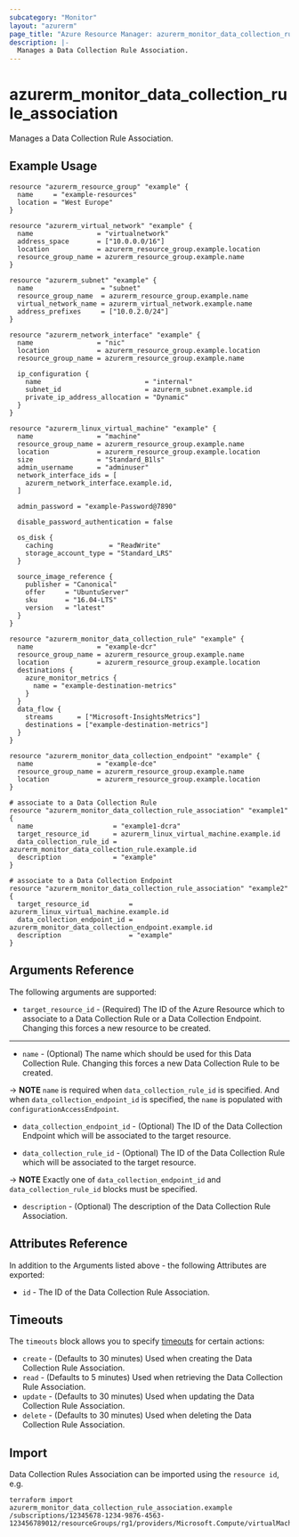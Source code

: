 ```yaml
---
subcategory: "Monitor"
layout: "azurerm"
page_title: "Azure Resource Manager: azurerm_monitor_data_collection_rule_association"
description: |-
  Manages a Data Collection Rule Association.
---
```


# azurerm_monitor_data_collection_rule_association

Manages a Data Collection Rule Association.

## Example Usage

```hcl
resource "azurerm_resource_group" "example" {
  name     = "example-resources"
  location = "West Europe"
}

resource "azurerm_virtual_network" "example" {
  name                = "virtualnetwork"
  address_space       = ["10.0.0.0/16"]
  location            = azurerm_resource_group.example.location
  resource_group_name = azurerm_resource_group.example.name
}

resource "azurerm_subnet" "example" {
  name                 = "subnet"
  resource_group_name  = azurerm_resource_group.example.name
  virtual_network_name = azurerm_virtual_network.example.name
  address_prefixes     = ["10.0.2.0/24"]
}

resource "azurerm_network_interface" "example" {
  name                = "nic"
  location            = azurerm_resource_group.example.location
  resource_group_name = azurerm_resource_group.example.name

  ip_configuration {
    name                          = "internal"
    subnet_id                     = azurerm_subnet.example.id
    private_ip_address_allocation = "Dynamic"
  }
}

resource "azurerm_linux_virtual_machine" "example" {
  name                = "machine"
  resource_group_name = azurerm_resource_group.example.name
  location            = azurerm_resource_group.example.location
  size                = "Standard_B1ls"
  admin_username      = "adminuser"
  network_interface_ids = [
    azurerm_network_interface.example.id,
  ]

  admin_password = "example-Password@7890"

  disable_password_authentication = false

  os_disk {
    caching              = "ReadWrite"
    storage_account_type = "Standard_LRS"
  }

  source_image_reference {
    publisher = "Canonical"
    offer     = "UbuntuServer"
    sku       = "16.04-LTS"
    version   = "latest"
  }
}

resource "azurerm_monitor_data_collection_rule" "example" {
  name                = "example-dcr"
  resource_group_name = azurerm_resource_group.example.name
  location            = azurerm_resource_group.example.location
  destinations {
    azure_monitor_metrics {
      name = "example-destination-metrics"
    }
  }
  data_flow {
    streams      = ["Microsoft-InsightsMetrics"]
    destinations = ["example-destination-metrics"]
  }
}

resource "azurerm_monitor_data_collection_endpoint" "example" {
  name                = "example-dce"
  resource_group_name = azurerm_resource_group.example.name
  location            = azurerm_resource_group.example.location
}

# associate to a Data Collection Rule
resource "azurerm_monitor_data_collection_rule_association" "example1" {
  name                    = "example1-dcra"
  target_resource_id      = azurerm_linux_virtual_machine.example.id
  data_collection_rule_id = azurerm_monitor_data_collection_rule.example.id
  description             = "example"
}

# associate to a Data Collection Endpoint
resource "azurerm_monitor_data_collection_rule_association" "example2" {
  target_resource_id          = azurerm_linux_virtual_machine.example.id
  data_collection_endpoint_id = azurerm_monitor_data_collection_endpoint.example.id
  description                 = "example"
}

```

## Arguments Reference

The following arguments are supported:

* `target_resource_id` - (Required) The ID of the Azure Resource which to associate to a Data Collection Rule or a Data Collection Endpoint. Changing this forces a new resource to be created.

---

* `name` - (Optional) The name which should be used for this Data Collection Rule. Changing this forces a new Data Collection Rule to be created.

-> **NOTE** `name` is required when `data_collection_rule_id` is specified. And when `data_collection_endpoint_id` is specified, the `name` is populated with `configurationAccessEndpoint`.

* `data_collection_endpoint_id` - (Optional) The ID of the Data Collection Endpoint which will be associated to the target resource.

* `data_collection_rule_id` - (Optional) The ID of the Data Collection Rule which will be associated to the target resource.

-> **NOTE** Exactly one of `data_collection_endpoint_id` and `data_collection_rule_id` blocks must be specified.

* `description` - (Optional) The description of the Data Collection Rule Association.

## Attributes Reference

In addition to the Arguments listed above - the following Attributes are exported:

* `id` - The ID of the Data Collection Rule Association.

## Timeouts

The `timeouts` block allows you to specify [timeouts](https://www.terraform.io/language/resources/syntax#operation-timeouts) for certain actions:

* `create` - (Defaults to 30 minutes) Used when creating the Data Collection Rule Association.
* `read` - (Defaults to 5 minutes) Used when retrieving the Data Collection Rule Association.
* `update` - (Defaults to 30 minutes) Used when updating the Data Collection Rule Association.
* `delete` - (Defaults to 30 minutes) Used when deleting the Data Collection Rule Association.

## Import

Data Collection Rules Association can be imported using the `resource id`, e.g.

```shell
terraform import azurerm_monitor_data_collection_rule_association.example /subscriptions/12345678-1234-9876-4563-123456789012/resourceGroups/rg1/providers/Microsoft.Compute/virtualMachines/vm1/providers/Microsoft.Insights/dataCollectionRuleAssociations/dca1
```
